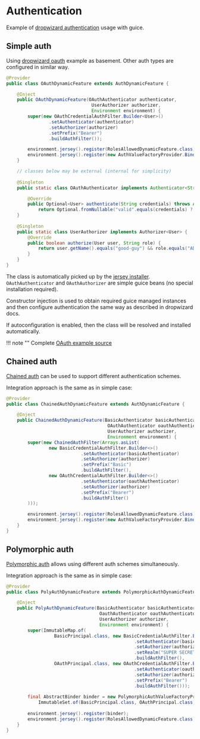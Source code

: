# Authentication

Example of [dropwizard authentication](https://www.dropwizard.io/en/release-2.0.x/manual/auth.html) usage with guice.

## Simple auth

Using [dropwizard oauth](https://www.dropwizard.io/en/release-2.0.x/manual/auth.html#oauth2) example as basement.
Other auth types are configured in similar way.

```java
@Provider
public class OAuthDynamicFeature extends AuthDynamicFeature {

    @Inject
    public OAuthDynamicFeature(OAuthAuthenticator authenticator, 
                                UserAuthorizer authorizer, 
                                Environment environment) {
        super(new OAuthCredentialAuthFilter.Builder<User>()
                .setAuthenticator(authenticator)
                .setAuthorizer(authorizer)
                .setPrefix("Bearer")
                .buildAuthFilter());

        environment.jersey().register(RolesAllowedDynamicFeature.class);
        environment.jersey().register(new AuthValueFactoryProvider.Binder(User.class));
    }

    // classes below may be external (internal for simplicity)
    
    @Singleton
    public static class OAuthAuthenticator implements Authenticator<String, User> {

        @Override
        public Optional<User> authenticate(String credentials) throws AuthenticationException {
            return Optional.fromNullable("valid".equals(credentials) ? new User() : null);        }
    }
    
    @Singleton
    public static class UserAuthorizer implements Authorizer<User> {
        @Override
        public boolean authorize(User user, String role) {
            return user.getName().equals("good-guy") && role.equals("ADMIN");
        }
    }   
}
```

The class is automatically picked up by the [jersey installer](../installers/jersey-ext.md#dynamicfeature).
`OAuthAuthenticator` and `OAuthAuthorizer` are simple guice beans (no special installation required).

Constructor injection is used to obtain required guice managed instances and then configure
authentication the same way as described in dropwizard docs.

If autoconfiguration is enabled, then the class will be resolved and installed automatically.

!!! note ""
    Complete [OAuth example source](https://github.com/xvik/dropwizard-guicey/tree/dw-2.1/examples/integration-auth)

## Chained auth

[Chained auth](https://www.dropwizard.io/en/release-2.0.x/manual/auth.html#chained-factories) can be used to support different authentication schemes.

Integration approach is the same as in simple case:

```java
@Provider
public class ChainedAuthDynamicFeature extends AuthDynamicFeature {

    @Inject
    public ChainedAuthDynamicFeature(BasicAuthenticator basicAuthenticator,
                                      OAuthAuthenticator oauthAuthenticator, 
                                      UserAuthorizer authorizer, 
                                      Environment environment) {
        super(new ChainedAuthFilter(Arrays.asList(
                new BasicCredentialAuthFilter.Builder<>()
                            .setAuthenticator(basicAuthenticator)
                            .setAuthorizer(authorizer)
                            .setPrefix("Basic")
                            .buildAuthFilter(),
                new OAuthCredentialAuthFilter.Builder<>()
                            .setAuthenticator(oauthAuthenticator)
                            .setAuthorizer(authorizer)
                            .setPrefix("Bearer")
                            .buildAuthFilter()
        )));                

        environment.jersey().register(RolesAllowedDynamicFeature.class);
        environment.jersey().register(new AuthValueFactoryProvider.Binder(User.class));
    }   
}
```

## Polymorphic auth

[Polymorphic auth](https://www.dropwizard.io/en/release-2.0.x/manual/auth.html#multiple-principals-and-authenticators) allows using different auth schemes simultaneously.

Integration approach is the same as in simple case:

```java
@Provider
public class PolyAuthDynamicFeature extends PolymorphicAuthDynamicFeature {

    @Inject
    public PolyAuthDynamicFeature(BasicAuthenticator basicAuthenticator,
                                   OauthAuthenticator oauthAuthenticator,
                                   UserAuthorizer authorizer,
                                   Environment environment) {
        super(ImmutableMap.of(
                  BasicPrincipal.class, new BasicCredentialAuthFilter.Builder<BasicPrincipal>()
                                                .setAuthenticator(basicAuthenticator)
                                                .setAuthorizer(authorizer)
                                                .setRealm("SUPER SECRET STUFF")
                                                .buildAuthFilter(),
                  OAuthPrincipal.class, new OAuthCredentialAuthFilter.Builder<OAuthPrincipal>()
                                                .setAuthenticator(oauthAuthenticator)
                                                .setAuthorizer(authorizer)
                                                .setPrefix("Bearer")
                                                .buildAuthFilter()));             
        
        final AbstractBinder binder = new PolymorphicAuthValueFactoryProvider.Binder<>(
            ImmutableSet.of(BasicPrincipal.class, OAuthPrincipal.class));
        
        environment.jersey().register(binder);
        environment.jersey().register(RolesAllowedDynamicFeature.class);
    }
}
```

